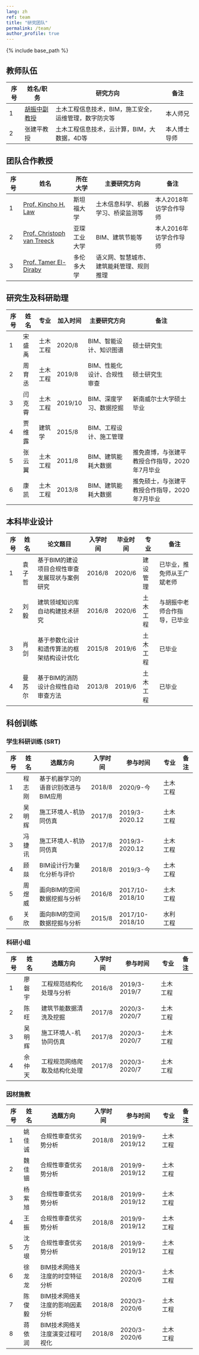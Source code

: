 ```yaml
---
lang: zh
ref: team
title: "研究团队"
permalink: /team/
author_profile: true
---
```


{% include base_path %}

## 教师队伍

| 序号 | 姓名/职务  | 研究方向 | 备注 |
| --- | ------ | -------- | ---- |
| 1 | [胡振中副教授](http://www.huzhenzhong.net/) | 土木工程信息技术，BIM，施工安全，运维管理，数字防灾等 | 本人师兄 |
| 2 | 张建平教授 | 土木工程信息技术，云计算，BIM，大数据，4D等 | 本人博士导师 |

## 团队合作教授

| 序号 | 姓名  | 所在大学 | 主要研究方向 | 备注 |
| --- | ------ | -------- | -------- | ---- |
| 1 | [Prof. Kincho H. Law](http://eil.stanford.edu/law/) | 斯坦福大学 | 土木信息科学、机器学习、桥梁监测等 | 本人2018年访学合作导师 |
| 2 | [Prof. Christoph van Treeck](https://www.fb3.rwth-aachen.de/go/id/bkab/gguid/0xE6062E8B30B67449828CA3D182DB5D3E/ikz/312410) | 亚琛工业大学 | BIM、建筑节能等 | 本人2016年访学合作导师 |
| 3 | [Prof. Tamer El-Diraby](https://civmin.utoronto.ca/home/about-us/directory/professors/tamer-el-diraby/) | 多伦多大学 | 语义网、智慧城市、建筑能耗管理、规则推理 |  |

## 研究生及科研助理

| 序号 | 姓名  | 专业 | 加入时间 | 主要研究方向 | 备注 |
| --- | ------ | -------- | -------- | -------- | ---- |
| 1 | 宋盛禹 | 土木工程 | 2020/8 | BIM、智能设计、知识图谱 | 硕士研究生 |
| 2 | 周育丞 | 土木工程 | 2019/8 | BIM、性能化设计、合规性审查 | 硕士研究生 |
| 3 | 闫克霄 | 土木工程 | 2019/10 | BIM、深度学习、数据挖掘 | 新南威尔士大学硕士毕业 |
| 4 | 贾维露 | 建筑学 | 2015/8 | BIM、工程设计、施工管理 |  |
| 5 | 张云翼 | 土木工程 | 2011/8 | BIM、建筑能耗大数据 | 推免直博，与张建平教授合作指导，2020年7月毕业 |
| 6 | 康凯 | 土木工程 | 2013/8 | BIM、建筑能耗大数据 | 推免硕士，与张建平教授合作指导，2020年7月毕业 |

## 本科毕业设计

| 序号 | 姓名  | 论文题目 | 入学时间 | 毕业时间 | 专业 | 备注 |
| --- | ------ | -------- | -------- | -------- | ---- | ---- |
| 1 | 袁子哲 | 基于BIM的建设项目合规性审查发展现状与案例研究 | 2016/8 | 2020/6 | 建设管理 | 已毕业，推免师从王广斌老师 |
| 2 | 刘毅 | 建筑领域知识库自动构建技术研究 | 2016/8 | 2020/6 | 土木工程 | 与胡振中老师合作指导，已毕业 |
| 3 | 肖剑 | 基于参数化设计和遗传算法的框架结构设计优化 | 2015/8 | 2019/6 | 土木工程 | 已毕业 |
| 4 | 曼苏尔 | 基于BIM的消防设计合规性自动审查方法 | 2013/8 | 2019/6 | 土木工程 | 已毕业 |


## 科创训练
### 学生科研训练 (SRT)

| 序号 | 姓名 | 选题方向 | 入学时间 | 参与时间 | 专业 | 备注 |
| ---- | ---- | -------- | ---- | -------- | ---- | ---- |
| 1 | 程志刚 | 基于机器学习的语音识别改进与BIM应用 | 2018/8 | 2020/9-今 | 土木工程 |  |
| 2 | 吴明辉 | 施工环境人-机协同仿真 | 2017/8 | 2019/3-2020.12 | 土木工程 |  |
| 3 | 冯捷讯 | 施工环境人-机协同仿真 | 2017/8 | 2019/3-2020.12 | 土木工程 |  |
| 4 | 顾燚 | BIM设计行为量化分析与评价 | 2018/8 | 2019/3-今 | 土木工程 |  |
| 5 | 周煜威 | 面向BIM的空间数据挖掘与分析 | 2016/8 | 2017/10-2018/10 | 土木工程 |  |
| 6 | 关欣 | 面向BIM的空间数据挖掘与分析 | 2015/8 | 2017/10-2018/10 | 水利工程 |  |

### 科研小组

| 序号 | 姓名 | 选题方向 | 入学时间 | 参与时间 | 专业 | 备注 |
| ---- | ---- | -------- | ---- | -------- | ---- | ---- |
| 1 | 廖磐宇 | 工程规范结构化处理与分析 | 2016/8 | 2019/3-2019/7 | 土木工程 |  |
| 2 | 陈旺 | 建筑节能数据清洗及挖掘 | 2017/8 | 2020/3-2020/7 | 土木工程 |  |
| 3 | 吴明辉 | 施工环境人-机协同仿真 | 2017/8 | 2020/3-2020/7 | 土木工程 |  |
| 4 | 佘仲天 | 工程规范网络爬取及结构化处理 | 2017/8 | 2020/3-2020/7 | 土木工程 |  |

### 因材施教

| 序号 | 姓名 | 选题方向 | 入学时间 | 参与时间 | 专业 | 备注 |
| ---- | ---- | -------- | ---- | -------- | ---- | ---- |
| 1 | 姚佳诚 | 合规性审查优劣势分析 | 2018/8 | 2019/9-2019/12 | 土木工程 |  |
| 2 | 魏佳钿 | 合规性审查优劣势分析 | 2018/8 | 2019/9-2019/12 | 土木工程 |  |
| 3 | 杨紫旭 | 合规性审查优劣势分析 | 2018/8 | 2019/9-2019/12 | 土木工程 |  |
| 4 | 王振 | 合规性审查优劣势分析 | 2018/8 | 2019/9-2019/12 | 土木工程 |  |
| 5 | 沈方垠 | 合规性审查优劣势分析 | 2018/8 | 2019/9-2019/12 | 土木工程 |  |
| 6 | 徐龙龙 | BIM技术网络关注度的时空特征分析 | 2018/8 | 2020/3-2020/6 | 土木工程 |  |
| 7 | 陈俊毅 | BIM技术网络关注度的影响因素分析 | 2018/8 | 2020/3-2020/6 | 土木工程 |  |
| 8 | 蒋依润 | BIM技术网络关注度演变过程可视化 | 2018/8 | 2020/3-2020/6 | 土木工程 |  |